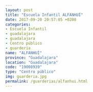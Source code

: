 ```yaml
---
layout: post
title: "Escuela Infantil ALFANHUÍ"
date: 2017-09-20 20:57:05 +0200
categories:
- Escuela Infantil
- guadalajara
- guadalajara
- Centro público
- guarderia
name: "ALFANHUÍ"
province: "Guadalajara"
location: "Guadalajara"
code: "19008939"
type: "Centro público"
img: guarderia.jpg
permalink: /guarderias/alfanhui.html
---
```

